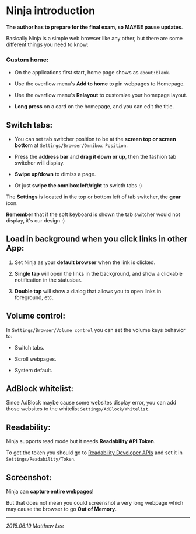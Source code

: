 Ninja introduction
===

__The author has to prepare for the final exam, so MAYBE pause updates__.

Basically Ninja is a simple web browser like any other, but there are some different things you need to know:

### Custom home:

 - On the applications first start, home page shows as `about:blank`.

 - Use the overflow menu's __Add to home__ to pin webpages to Homepage.

 - Use the overflow menu's __Relayout__ to customize your homepage layout.

 - __Long press__ on a card on the homepage, and you can edit the title.

## Switch tabs:

 - You can set tab switcher position to be at the __screen top or screen bottom__ at `Settings/Browser/Omnibox Position`.

 - Press the __address bar__ and __drag it down or up__, then the fashion tab switcher will display.

 - __Swipe up/down__ to dimiss a page.

 - Or just __swipe the omnibox left/right__ to swicth tabs :)

The __Settings__ is located in the top or bottom left of tab switcher, the __gear__ icon.

__Remember__ that if the soft keyboard is shown the tab switcher would not display, it's our design :)

## Load in background when you click links in other App:

 1. Set Ninja as your __default browser__ when the link is clicked.

 2. __Single tap__ will open the links in the background, and show a clickable notification in the statusbar.

 3. __Double tap__ will show a dialog that allows you to open links in foreground, etc.

## Volume control:

In `Settings/Browser/Volume control` you can set the volume keys behavior to:

 - Switch tabs.

 - Scroll webpages.

 - System default.

## AdBlock whitelist:

Since AdBlock maybe cause some websites display error, you can add those websites to the whitelist `Settings/AdBlock/Whitelist`.

## Readability:

Ninja supports read mode but it needs __Readability API Token__.

To get the token you should go to [Readability Developer APIs](https://www.readability.com/developers/api "Readability Developer APIs") and set it in `Settings/Readability/Token`.

## Screenshot:

Ninja can __capture entire webpages__!

But that does not mean you could screenshot a very long webpage which may cause the browser to go __Out of Memory__.

---

_2015.06.19 Matthew Lee_
